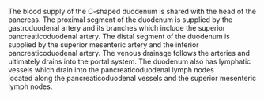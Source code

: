 The blood supply of the C-shaped duodenum is shared with the head of the pancreas. The proximal segment of the duodenum is supplied by the gastroduodenal artery and its branches which include the superior pancreaticoduodenal artery. The distal segment of the duodenum is supplied by the superior mesenteric artery and the inferior pancreaticoduodenal artery. The venous drainage follows the arteries and ultimately drains into the portal system. The duodenum also has lymphatic vessels which drain into the pancreaticoduodenal lymph nodes located along the pancreaticoduodenal vessels and the superior mesenteric lymph nodes.